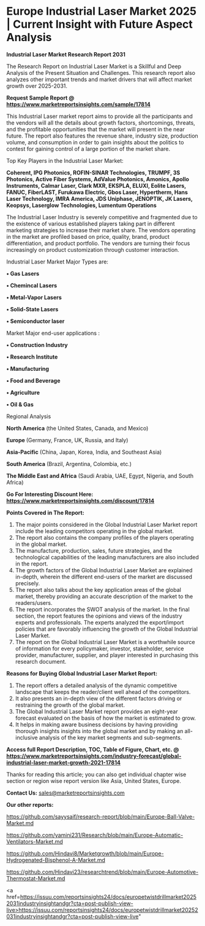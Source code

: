 # Europe Industrial Laser Market 2025 | Current Insight with Future Aspect Analysis

<strong>Industrial Laser Market Research Report 2031</strong>

The Research Report on Industrial Laser Market is a Skillful and Deep Analysis of the Present Situation and Challenges. This research report also analyzes other important trends and market drivers that will affect market growth over 2025-2031.

<strong>Request Sample Report @ <a href=https://www.marketreportsinsights.com/sample/17814>https://www.marketreportsinsights.com/sample/17814</a></strong>

This Industrial Laser market report aims to provide all the participants and the vendors will all the details about growth factors, shortcomings, threats, and the profitable opportunities that the market will present in the near future. The report also features the revenue share, industry size, production volume, and consumption in order to gain insights about the politics to contest for gaining control of a large portion of the market share.

Top Key Players in the Industrial Laser Market:

<strong>Coherent, IPG Photonics, ROFIN-SINAR Technologies, TRUMPF, 3S Photonics, Active Fiber Systems, AdValue Photonics, Amonics, Apollo Instruments, Calmar Laser, Clark MXR, EKSPLA, ELUXI, Eolite Lasers, FANUC, FiberLAST, Furukawa Electric, Gbos Laser, Hypertherm, Hans Laser Technology, IMRA America, JDS Uniphase, JENOPTIK, JK Lasers, Keopsys, Laserglow Technologies, Lumentum Operations</strong>

The Industrial Laser Industry is severely competitive and fragmented due to the existence of various established players taking part in different marketing strategies to increase their market share. The vendors operating in the market are profiled based on price, quality, brand, product differentiation, and product portfolio. The vendors are turning their focus increasingly on product customization through customer interaction.

Industrial Laser Market Major Types are:

<strong>• Gas Lasers

• Chemincal Lasers

• Metal-Vapor Lasers

• Solid-State Lasers

• Semiconductor laser</strong>

Market Major end-user applications :

<strong>• Construction Industry

• Research Institute

• Manufacturing

• Food and Beverage

• Agriculture

• Oil & Gas</strong>

Regional Analysis

</u><strong><b>North America</b></strong> (the United States, Canada, and Mexico)

<strong><b>Europe </b></strong>(Germany, France, UK, Russia, and Italy)

<strong><b>Asia-Pacific</b></strong> (China, Japan, Korea, India, and Southeast Asia)

<strong><b>South America</b></strong> (Brazil, Argentina, Colombia, etc.)

<strong><b>The Middle East and Africa</b></strong> (Saudi Arabia, UAE, Egypt, Nigeria, and South Africa)

<strong>Go For Interesting Discount Here: <a href=https://www.marketreportsinsights.com/discount/17814>https://www.marketreportsinsights.com/discount/17814</a></strong>

<strong>Points Covered in The Report:</strong>
<ol>
  <li>The major points considered in the Global Industrial Laser Market report include the leading competitors operating in the global market.</li>
  <li>The report also contains the company profiles of the players operating in the global market.</li>
  <li>The manufacture, production, sales, future strategies, and the technological capabilities of the leading manufacturers are also included in the report.</li>
  <li>The growth factors of the Global Industrial Laser Market are explained in-depth, wherein the different end-users of the market are discussed precisely.</li>
  <li>The report also talks about the key application areas of the global market, thereby providing an accurate description of the market to the readers/users.</li>
  <li>The report incorporates the SWOT analysis of the market. In the final section, the report features the opinions and views of the industry experts and professionals. The experts analyzed the export/import policies that are favorably influencing the growth of the Global Industrial Laser Market.</li>
  <li>The report on the Global Industrial Laser Market is a worthwhile source of information for every policymaker, investor, stakeholder, service provider, manufacturer, supplier, and player interested in purchasing this research document.</li>
</ol>
<strong>Reasons for Buying Global Industrial Laser Market Report:</strong>

<ol>
  <li>The report offers a detailed analysis of the dynamic competitive landscape that keeps the reader/client well ahead of the competitors.</li>
  <li>It also presents an in-depth view of the different factors driving or restraining the growth of the global market.</li>
  <li>The Global Industrial Laser Market report provides an eight-year forecast evaluated on the basis of how the market is estimated to grow.</li>
  <li>It helps in making aware business decisions by having providing thorough insights insights into the global market and by making an all-inclusive analysis of the key market segments and sub-segments.</li>
</ol>
<strong>Access full Report Description, TOC, Table of Figure, Chart, etc. @ <a href=https://www.marketreportsinsights.com/industry-forecast/global-industrial-laser-market-growth-2021-17814>https://www.marketreportsinsights.com/industry-forecast/global-industrial-laser-market-growth-2021-17814</a></strong>


Thanks for reading this article; you can also get individual chapter wise section or region wise report version like Asia, United States, Europe.

<strong>Contact Us:</strong>
sales@marketreportsinsights.com

<strong>Our other reports:</strong>

<a href=https://github.com/sayysaif/research-report/blob/main/Europe-Ball-Valve-Market.md>https://github.com/sayysaif/research-report/blob/main/Europe-Ball-Valve-Market.md</a>

<a href=https://github.com/yamini231/Research/blob/main/Europe-Automatic-Ventilators-Market.md>https://github.com/yamini231/Research/blob/main/Europe-Automatic-Ventilators-Market.md</a>

<a href=https://github.com/Hindavi8/Marketgrowth/blob/main/Europe-Hydrogenated-Bisphenol-A-Market.md>https://github.com/Hindavi8/Marketgrowth/blob/main/Europe-Hydrogenated-Bisphenol-A-Market.md</a>

<a href=https://github.com/Hindavi23/researchtrend/blob/main/Europe-Automotive-Thermostat-Market.md>https://github.com/Hindavi23/researchtrend/blob/main/Europe-Automotive-Thermostat-Market.md</a>

<a href=https://issuu.com/reportsinsights24/docs/europetwistdrillmarket20252031industryinsightandgr?cta=post-publish-view-live>https://issuu.com/reportsinsights24/docs/europetwistdrillmarket20252031industryinsightandgr?cta=post-publish-view-live</a>"

